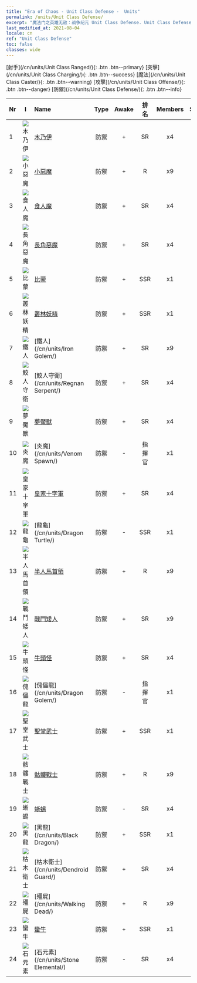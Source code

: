 ```yaml
---
title: "Era of Chaos - Unit Class Defense -  Units"
permalink: /units/Unit Class Defense/
excerpt: "魔法门之英雄无敌：战争纪元 Unit Class Defense. Unit Class Defense. List of Unit Class in Era of Chaos"
last_modified_at: 2021-08-04
locale: cn
ref: "Unit Class Defense"
toc: false
classes: wide
---
```

 [射手](/cn/units/Unit Class Ranged/){: .btn .btn--primary} [突擊](/cn/units/Unit Class Charging/){: .btn .btn--success} [魔法](/cn/units/Unit Class Caster/){: .btn .btn--warning} [攻擊](/cn/units/Unit Class Offense/){: .btn .btn--danger} [防禦](/cn/units/Unit Class Defense/){: .btn .btn--info} 

  | Nr | I |         Name        |   Type   | Awake | 排名 |   Members     |  Stars  | Exclusive | Attack  |     HP    |  Awaken Name  |
  |:---|:-:|:--------------------|:--------:|:-----:|:---------:|:-------------:|:-------:|:---------:|:-------:|:---------:|:--------------|
  | 1 | ![木乃伊](/images/u/ti_munaiyi.jpg) | [木乃伊](/cn/units/Mummy/) | 防禦 | + | SR | x4 | <i class="fas fa-star"/><i class="fas fa-star"/><i class="fas fa-star"/> | - | 141.0 | 2691 |  不朽法老  |
  | 2 | ![小惡魔](/images/u/ti_xiaoemo.jpg) | [小惡魔](/cn/units/Imp/) | 防禦 | + | R | x9 | <i class="fas fa-star"/> | - | 51.3 | 1224 |  詭變魔僕  |
  | 3 | ![食人魔](/images/u/ti_shirenmo.jpg) | [食人魔](/cn/units/Ogre/) | 防禦 | + | SR | x4 | <i class="fas fa-star"/><i class="fas fa-star"/> | + | 107.6 | 2523 |  食人魔酋長  |
  | 4 | ![長角惡魔](/images/u/ti_changjiaoemo.jpg) | [長角惡魔](/cn/units/Demon/) | 防禦 | + | SR | x4 | <i class="fas fa-star"/><i class="fas fa-star"/> | + | 114.4 | 2489 |  地獄鐵衛  |
  | 5 | ![比蒙](/images/u/ti_bimeng.jpg) | [比蒙](/cn/units/Behemoth/) | 防禦 | + | SSR | x1 | <i class="fas fa-star"/><i class="fas fa-star"/><i class="fas fa-star"/> | - | 407.3 | 10182 |  上古巨獸  |
  | 6 | ![叢林妖精](/images/u/ti_conglinyaojing.jpg) | [叢林妖精](/cn/units/Leprechaun/) | 防禦 | + | SSR | x1 | <i class="fas fa-star"/><i class="fas fa-star"/><i class="fas fa-star"/> | - | 134.5 | 3162 |  神樹守靈  |
  | 7 | ![鐵人](/images/u/ti_tieren.jpg) | [鐵人](/cn/units/Iron Golem/) | 防禦 | + | SR | x9 | <i class="fas fa-star"/><i class="fas fa-star"/> | - | 151.4 | 1850 |  金人  |
  | 8 | ![鮫人守衛](/images/u/ti_yurenyongshi.jpg) | [鮫人守衛](/cn/units/Regnan Serpent/) | 防禦 | + | SR | x4 | <i class="fas fa-star"/><i class="fas fa-star"/><i class="fas fa-star"/> | - | 100.9 | 3027 |  潮汐庭衛  |
  | 9 | ![夢魘獸](/images/u/ti_mengyanshou.jpg) | [夢魘獸](/cn/units/Nightmare/) | 防禦 | + | SR | x4 | <i class="fas fa-star"/><i class="fas fa-star"/><i class="fas fa-star"/> | - | 84.1 | 2691 |  煉獄血蹄  |
  | 10 | ![炎魔](/images/u/ti_yanmo.jpg) | [炎魔](/cn/units/Venom Spawn/) | 防禦 | - | 指揮官 | x1 | <i class="fas fa-star"/><i class="fas fa-star"/><i class="fas fa-star"/> | - | 375.0 | 14000 |   -   |
  | 11 | ![皇家十字軍](/images/u/ti_shizijun.jpg) | [皇家十字軍](/cn/units/Swordsman/) | 防禦 | + | SR | x4 | <i class="fas fa-star"/><i class="fas fa-star"/> | - | 54.6 | 1324 |  大十字軍  |
  | 12 | ![龍龜](/images/u/ti_longgui.jpg) | [龍龜](/cn/units/Dragon Turtle/) | 防禦 | - | SSR | x1 | <i class="fas fa-star"/><i class="fas fa-star"/><i class="fas fa-star"/> | - | 362.0 | 12000 |  遠古龍龜  |
  | 13 | ![半人馬首領](/images/u/ti_banrenma.jpg) | [半人馬首領](/cn/units/Centaur/) | 防禦 | + | R | x9 | <i class="fas fa-star"/> | + | 111.0 | 2691 |  半人馬酋長  |
  | 14 | ![戰鬥矮人](/images/u/ti_airen.jpg) | [戰鬥矮人](/cn/units/Dwarf/) | 防禦 | + | SR | x9 | <i class="fas fa-star"/><i class="fas fa-star"/> | - | 54.6 | 1324 |  堅壁守衛  |
  | 15 | ![牛頭怪](/images/u/ti_niutouguai.jpg) | [牛頭怪](/cn/units/Minotaur/) | 防禦 | + | SR | x4 | <i class="fas fa-star"/><i class="fas fa-star"/> | - | 108.0 | 2725 |  米諾陶洛斯  |
  | 16 | ![傀儡龍](/images/u/ti_kuileilong.jpg) | [傀儡龍](/cn/units/Dragon Golem/) | 防禦 | - | 指揮官 | x1 | <i class="fas fa-star"/><i class="fas fa-star"/><i class="fas fa-star"/> | - | 396.0 | 9616 |   -   |
  | 17 | ![聖堂武士](/images/u/ti_shengqishi.jpg) | [聖堂武士](/cn/units/Paladin/) | 防禦 | + | SSR | x1 | <i class="fas fa-star"/><i class="fas fa-star"/><i class="fas fa-star"/> | - | 128.0 | 2589 |  聖堂誅罪官  |
  | 18 | ![骷髏戰士](/images/u/ti_kulouzhanshi.jpg) | [骷髏戰士](/cn/units/Skeleton/) | 防禦 | + | R | x9 | <i class="fas fa-star"/> | - | 57.9 | 1158 |  骷髏王  |
  | 19 | ![蜥蜴](/images/u/ti_xiyi.jpg) | [蜥蜴](/cn/units/Basilisk/) | 防禦 | - | SR | x4 | <i class="fas fa-star"/><i class="fas fa-star"/><i class="fas fa-star"/> | - | 121.1 | 2859 |   -   |
  | 20 | ![黑龍](/images/u/ti_heilong.jpg) | [黑龍](/cn/units/Black Dragon/) | 防禦 | + | SSR | x1 | <i class="fas fa-star"/><i class="fas fa-star"/><i class="fas fa-star"/> | - | 430.0 | 8712 |  災厄魔龍  |
  | 21 | ![枯木衛士](/images/u/ti_shuyao.jpg) | [枯木衛士](/cn/units/Dendroid Guard/) | 防禦 | + | SR | x4 | <i class="fas fa-star"/><i class="fas fa-star"/> | - | 396.0 | 10182 |  遠古守衛  |
  | 22 | ![殭屍](/images/u/ti_jiangshi.jpg) | [殭屍](/cn/units/Walking Dead/) | 防禦 | + | R | x9 | <i class="fas fa-star"/> | + | 117.7 | 2758 |  瘟疫屠夫  |
  | 23 | ![蠻牛](/images/u/ti_manniu.jpg) | [蠻牛](/cn/units/Gorgon/) | 防禦 | + | SSR | x1 | <i class="fas fa-star"/><i class="fas fa-star"/><i class="fas fa-star"/> | - | 121.1 | 3094 |  死兆牡牛  |
  | 24 | ![石元素](/images/u/ti_shiyuansu.jpg) | [石元素](/cn/units/Stone Elemental/) | 防禦 | - | SR | x4 | <i class="fas fa-star"/><i class="fas fa-star"/><i class="fas fa-star"/> | - | 121.0 | 2825 |   -   |
